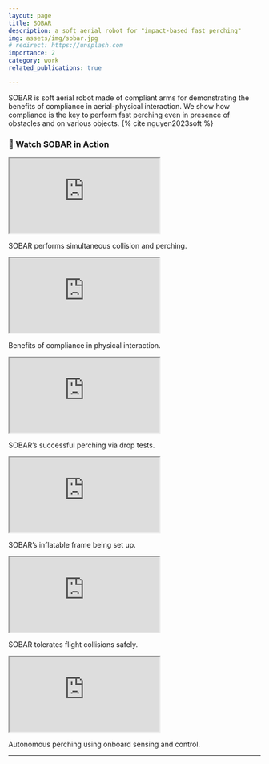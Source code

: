 ```yaml
---
layout: page
title: SOBAR
description: a soft aerial robot for "impact-based fast perching" 
img: assets/img/sobar.jpg
# redirect: https://unsplash.com
importance: 2
category: work
related_publications: true

---
```


SOBAR is soft aerial robot made of compliant arms for demonstrating the benefits of compliance in aerial-physical interaction. We show how compliance is the key to perform fast perching even in presence of obstacles and on various objects. {% cite nguyen2023soft %}


### 🎥 Watch SOBAR in Action

<div class="row">
  <div class="col-sm-6 mb-3">
    <div class="embed-responsive embed-responsive-16by9">
      <iframe class="embed-responsive-item" src="https://www.youtube.com/embed/8fEsogOmSDM" title="Simultaneous Collision and Perching" allowfullscreen></iframe>
    </div>
    <p class="caption">SOBAR performs simultaneous collision and perching.</p>
  </div>

  <div class="col-sm-6 mb-3">
    <div class="embed-responsive embed-responsive-16by9">
      <iframe class="embed-responsive-item" src="https://www.youtube.com/embed/H0jsDIK3_dk" title="Benefits of Compliance" allowfullscreen></iframe>
    </div>
    <p class="caption">Benefits of compliance in physical interaction.</p>
  </div>

  <div class="col-sm-6 mb-3">
    <div class="embed-responsive embed-responsive-16by9">
      <iframe class="embed-responsive-item" src="https://www.youtube.com/embed/EVSkKUkMafc" title="Perching Drop Tests" allowfullscreen></iframe>
    </div>
    <p class="caption">SOBAR’s successful perching via drop tests.</p>
  </div>

  <div class="col-sm-6 mb-3">
    <div class="embed-responsive embed-responsive-16by9">
      <iframe class="embed-responsive-item" src="https://www.youtube.com/embed/jpi-mJ6xJ6o" title="Inflatable Setup" allowfullscreen></iframe>
    </div>
    <p class="caption">SOBAR’s inflatable frame being set up.</p>
  </div>

  <div class="col-sm-6 mb-3">
    <div class="embed-responsive embed-responsive-16by9">
      <iframe class="embed-responsive-item" src="https://www.youtube.com/embed/OtM3vDBITzI" title="Flight Collisions" allowfullscreen></iframe>
    </div>
    <p class="caption">SOBAR tolerates flight collisions safely.</p>
  </div>

  <div class="col-sm-6 mb-3">
    <div class="embed-responsive embed-responsive-16by9">
      <iframe class="embed-responsive-item" src="https://www.youtube.com/embed/Xgf67ZaSvRw" title="Autonomous Perching" allowfullscreen></iframe>
    </div>
    <p class="caption">Autonomous perching using onboard sensing and control.</p>
  </div>
</div>

---